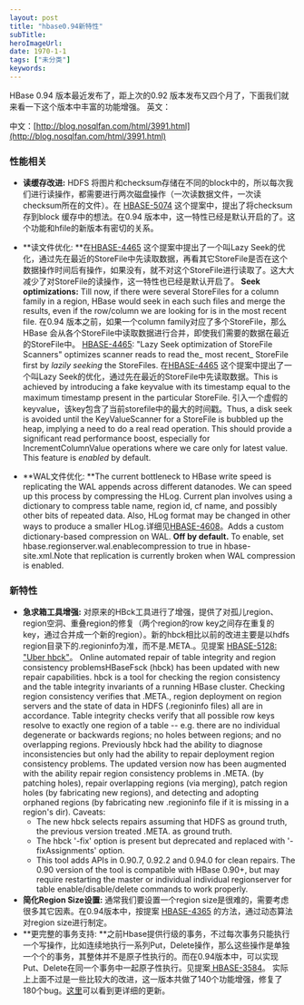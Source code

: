 ```yaml
---
layout: post 
title: "hbase0.94新特性"
subTitle: 
heroImageUrl: 
date: 1970-1-1
tags: ["未分类"]
keywords: 
---
```


HBase 0.94 版本最近发布了，距上次的0.92 版本发布又四个月了，下面我们就来看一下这个版本中丰富的功能增强。
英文：

中文：[http://blog.nosqlfan.com/html/3991.html](http://blog.nosqlfan.com/html/3991.html)

### 性能相关

*   **读缓存改进:** HDFS 将图片和checksum存储在不同的block中的，所以每次我们进行读操作，都需要进行两次磁盘操作（一次读数据文件，一次读checksum所在的文件）。在 [HBASE-5074](https://issues.apache.org/jira/browse/HBASE-5074 "HBASE-5074") 这个提案中，提出了将checksum存到block 缓存中的想法。在0.94 版本中，这一特性已经是默认开启的了。这个功能和hfile的新版本有密切的关系。
*   **读文件优化:
**在[HBASE-4465](https://issues.apache.org/jira/browse/HBASE-4465 "HBase-4465") 这个提案中提出了一个叫Lazy Seek的优化，通过先在最近的StoreFile中先读取数据，再看其它StoreFile是否在这个数据操作时间后有操作，如果没有，就不对这个StoreFile进行读取了。这大大减少了对StoreFile的读操作，这一特性也已经是默认开启了。
**Seek optimizations:** Till now, if there were several StoreFiles for a column family in a region, HBase would seek in each such files and merge the results, even if the row/column we are looking for is in the most recent file. 在0.94 版本之前，如果一个column family对应了多个StoreFile，那么HBase 会从各个StoreFile中读取数据进行合并，即使我们需要的数据在最近的StoreFile中。 [HBASE-4465](https://issues.apache.org/jira/browse/HBASE-4465 "HBase-4465"): "Lazy Seek optimization of StoreFile Scanners" optimizes scanner reads to read the_ most recent_ StoreFile first by _lazily seeking_ the StoreFiles. 在[HBASE-4465](https://issues.apache.org/jira/browse/HBASE-4465 "HBase-4465") 这个提案中提出了一个叫Lazy Seek的优化，通过先在最近的StoreFile中先读取数据。This is achieved by introducing a fake keyvalue with its timestamp equal to the maximum timestamp present in the particular StoreFile. 引入一个虚假的keyvalue，该key包含了当前storefile中的最大的时间戳。Thus, a disk seek is avoided until the KeyValueScanner for a StoreFile is bubbled up the heap, implying a need to do a real read operation.  This should provide a significant read performance boost, especially for IncrementColumnValue operations where we care only for latest value. This feature is _enabled_ by default.

*   **WAL文件优化: **The current bottleneck to HBase write speed is replicating the WAL appends across different datanodes. We can speed up this process by compressing the HLog. Current plan involves using a dictionary to compress table name, region id, cf name, and possibly other bits of repeated data. Also, HLog format may be changed in other ways to produce a smaller HLog.详细见[HBASE-4608](https://issues.apache.org/jira/browse/HBASE-4608 "HBase-4608")。Adds a custom dictionary-based compression on WAL. **Off by default.** To enable, set hbase.regionserver.wal.enablecompression to true in hbase-site.xml.Note that replication is currently broken when WAL compression is enabled.

### 新特性

*   **急求箱工具增强:** 对原来的HBck工具进行了增强，提供了对孤儿region、region空洞、重叠region的修复（两个region的row key之间存在重复的key，通过合并成一个新的region）。新的hbck相比以前的改进主要是以hdfs region目录下的.regioninfo为准，而不是.META.。见提案 [HBASE-5128: "Uber hbck"](https://issues.apache.org/jira/browse/HBASE-5128)。
Online automated repair of table integrity and region consistency problemsHBaseFsck (hbck) has been updated with new repair capabilities. hbck is a tool for checking the region consistency and the table integrity invariants of a running HBase cluster. Checking region consistency verifies that .META., region deployment on region servers and the state of data in HDFS (.regioninfo files) all are in accordance. Table integrity checks verify that all possible row keys resolve to exactly one region of a table -- e.g. there are no individual degenerate or backwards regions; no holes between regions; and no overlapping regions. Previously hbck had the ability to diagnose inconsistencies but only had the ability to repair deployment region consistency problems. The updated version now has been augmented with the ability repair region consistency problems in .META. (by patching holes), repair overlapping regions (via merging), patch region holes (by fabricating new regions), and detecting and adopting orphaned regions (by fabricating new .regioninfo file if it is missing in a region's dir).
Caveats:
    * The new hbck selects repairs assuming that HDFS as ground truth, the previous version treated .META. as ground truth.
    * The hbck '-fix' option is present but deprecated and replaced with '-fixAssignments' option.
    * This tool adds APIs in 0.90.7, 0.92.2 and 0.94.0 for clean repairs. The 0.90 version of the tool is compatible with HBase 0.90+, but may require restarting the master or individual individual regionserver for table enable/disable/delete commands to work properly.
*   **简化Region Size设置:** 通常我们要设置一个region size是很难的，需要考虑很多其它因素。在0.94版本中，按提案 [HBASE-4365](https://issues.apache.org/jira/browse/HBASE-4365 "HBase-4365") 的方法，通过动态算法对region size进行制定。
*   **更完整的事务支持: **之前Hbase提供行级的事务，不过每次事务只能执行一个写操作，比如连续地执行一系列Put，Delete操作，那么这些操作是单独一个个的事务，其整体并不是原子性执行的。而在0.94版本中，可以实现Put、Delete在同一个事务中一起原子性执行。见提案[ HBASE-3584](https://issues.apache.org/jira/browse/HBASE-3584 "HBase-3584")。
实际上上面不过是一些比较大的改进，这一版本共做了140个功能增强，修复了180个bug。[这里](https://issues.apache.org/jira/secure/IssueNavigator.jspa?reset=true&jqlQuery=project+%3D+HBASE+AND+fixVersion+%3D+%220.94.0%22+AND+resolution+%3D+Fixed+ORDER+BY+priority+DESC&mode=hide)可以看到更详细的更新。

&nbsp;